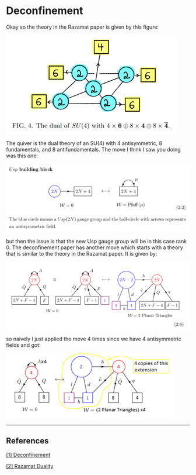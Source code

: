 # Deconfinement

Okay so the theory in the Razamat paper is given by this figure:

<img src="./razdual.png" class="center">

The quiver is the dual theory of an SU(4) with 4 antisymmetric, 8 fundamentals, and 8 antifundamentals. The move I think I saw you doing was this one:

<img src="./Uspex.png" class="center">

but then the issue is that the new Usp gauge group will be in this case rank 0. The deconfinement paper has another move which starts with a theory that is similar to the theory in the Razamat paper. It is given by:

<img src="./decmove1.png" class="center">

so naively I just applied the move 4 times since we have 4 antisymmetric fields and got:

<img src="./results2.png" class="center">

----
## References ##
[[1] Deconfinement](https://arxiv.org/pdf/2201.11049.pdf)

[[2] Razamat Duality](https://arxiv.org/pdf/1906.05088.pdf)
